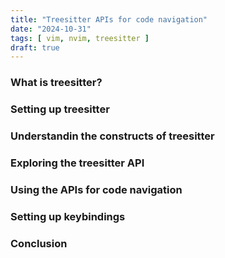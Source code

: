 ```yaml
---
title: "Treesitter APIs for code navigation"
date: "2024-10-31"
tags: [ vim, nvim, treesitter ]
draft: true
---
```


### What is treesitter?

### Setting up treesitter

### Understandin the constructs of treesitter

### Exploring the treesitter API

### Using the APIs for code navigation

### Setting up keybindings

### Conclusion
